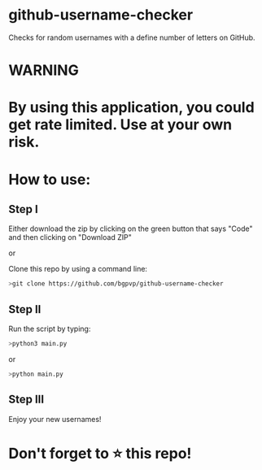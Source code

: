 # github-username-checker

Checks for random usernames with a define number of letters on GitHub.

# WARNING

# By using this application, you could get rate limited. Use at your own risk.

# How to use:

## Step I

Either download the zip by clicking on the green button that says "Code" and then clicking on "Download ZIP"

or

Clone this repo by using a command line:

```bash
>git clone https://github.com/bgpvp/github-username-checker
```

## Step II

Run the script by typing: 
```bash
>python3 main.py
```

or

```bash
>python main.py
```

## Step III

Enjoy your new usernames!

# Don't forget to :star: this repo!